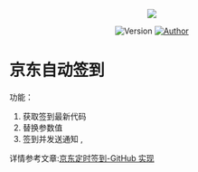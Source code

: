 <p align="center">
    <img src="https://cdn.jsdelivr.net/gh/ruicky/ruicky.github.io/2020/06/05/jd-sign/0.png">
</p>

<p align="center">
    <img alt="Version" src="https://img.shields.io/badge/release-0.0.1-blue"/>
    <a href="https://github.com/ruicky">
        <img alt="Author" src="https://img.shields.io/badge/author-ruicky-blueviolet"/>
    </a>
</p>

# 京东自动签到 
功能：   
1. 获取签到最新代码
2. 替换参数值
3. 签到并发送通知 ,

详情参考文章:[京东定时签到-GitHub 实现](https://ruicky.me/2020/06/05/jd-sign/)

